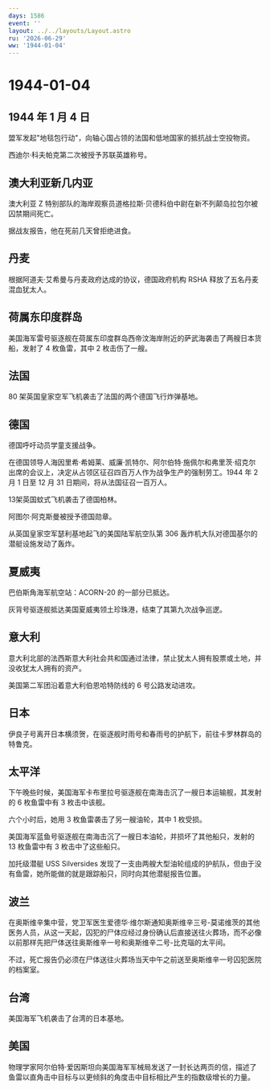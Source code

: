 ```yaml
---
days: 1586
event: ''
layout: ../../layouts/Layout.astro
ru: '2026-06-29'
ww: '1944-01-04'
---
```


# 1944-01-04

## 1944 年 1 月 4 日

盟军发起"地毯包行动"，向轴心国占领的法国和低地国家的抵抗战士空投物资。

西迪尔·科夫帕克第二次被授予苏联英雄称号。

## 澳大利亚新几内亚

澳大利亚 Z
特别部队的海岸观察员道格拉斯·贝德科伯中尉在新不列颠岛拉包尔被囚禁期间死亡。

据战友报告，他在死前几天曾拒绝进食。

## 丹麦

根据阿道夫·艾希曼与丹麦政府达成的协议，德国政府机构 RSHA
释放了五名丹麦混血犹太人。

## 荷属东印度群岛

美国海军雷号驱逐舰在荷属东印度群岛西帝汶海岸附近的萨武海袭击了两艘日本货船，发射了
4 枚鱼雷，其中 2 枚击伤了一艘。

## 法国

80 架英国皇家空军飞机袭击了法国的两个德国飞行炸弹基地。

## 德国

德国呼吁动员学童支援战争。

在德国领导人海因里希·希姆莱、威廉·凯特尔、阿尔伯特·施佩尔和弗里茨·绍克尔出席的会议上，决定从占领区征召四百万人作为战争生产的强制劳工。1944
年 2 月 1 日至 12 月 31 日期间，将从法国征召一百万人。

13架英国蚊式飞机袭击了德国柏林。

阿图尔·阿克斯曼被授予德国勋章。

从英国皇家空军瑟利基地起飞的美国陆军航空队第 306
轰炸机大队对德国基尔的潜艇设施发动了轰炸。

## 夏威夷

巴伯斯角海军航空站：ACORN-20 的一部分已抵达。

灰背号驱逐舰抵达美国夏威夷领土珍珠港，结束了其第九次战争巡逻。

## 意大利

意大利北部的法西斯意大利社会共和国通过法律，禁止犹太人拥有股票或土地，并没收犹太人拥有的资产。

美国第二军团沿着意大利伯恩哈特防线的 6 号公路发动进攻。

## 日本

伊良子号离开日本横须贺，在驱逐舰时雨号和春雨号的护航下，前往卡罗林群岛的特鲁克。

## 太平洋

下午晚些时候，美国海军卡布里拉号驱逐舰在南海击沉了一艘日本运输舰，其发射的
6 枚鱼雷中有 3 枚击中该舰。

六个小时后，她用 3 枚鱼雷袭击了另一艘油轮，其中 1 枚受损。

美国海军蓝鱼号驱逐舰在南海击沉了一艘日本油轮，并损坏了其他船只，发射的
13 枚鱼雷中有 3 枚击中了这些船只。

加托级潜艇 USS Silversides
发现了一支由两艘大型油轮组成的护航队，但由于没有鱼雷，她所能做的就是跟踪船只，同时向其他潜艇报告位置。

## 波兰

在奥斯维辛集中营，党卫军医生爱德华·维尔斯通知奥斯维辛三号-莫诺维茨的其他医务人员，从这一天起，囚犯的尸体应经过身份确认后直接送往火葬场，而不必像以前那样先把尸体送往奥斯维辛一号和奥斯维辛二号-比克瑙的太平间。

不过，死亡报告仍必须在尸体送往火葬场当天中午之前送至奥斯维辛一号囚犯医院的档案室。

## 台湾

美国海军飞机袭击了台湾的日本基地。

## 美国

物理学家阿尔伯特·爱因斯坦向美国海军军械局发送了一封长达两页的信，描述了鱼雷以直角击中目标与以更倾斜的角度击中目标相比产生的指数级增长的力量。